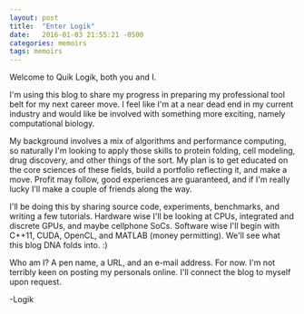 ```yaml
---
layout: post
title:  "Enter Logik"
date:   2016-01-03 21:55:21 -0500
categories: memoirs
tags: memoirs
---
```


Welcome to Quik Logik, both you and I.

I'm using this blog to share my progress in preparing my professional tool belt for my next career move.  I feel like I'm at a near dead end in my current industry and would like be involved with something more exciting, namely computational biology.
 
My background involves a mix of algorithms and performance computing, so naturally I'm looking to apply those skills to protein folding, cell modeling, drug discovery, and other things of the sort.  My plan is to get educated on the core sciences of these fields, build a portfolio reflecting it, and make a move. Profit may follow, good experiences are guaranteed, and if I'm really lucky I'll make a couple of friends along the way.

I'll be doing this by sharing source code, experiments, benchmarks, and writing a few tutorials.  Hardware wise I'll be looking at CPUs, integrated and discrete GPUs, and maybe cellphone SoCs. Software wise I'll begin with C++11, CUDA, OpenCL, and MATLAB (money permitting). We'll see what this blog DNA folds into. :)

Who am I? A pen name, a URL, and an e-mail address. For now. I'm not terribly keen on posting my personals online. I'll connect the blog to myself upon request.

-Logik
